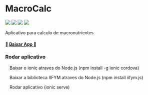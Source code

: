 # MacroCalc 
![](https://img.shields.io/badge/node.js-12.18.4-green)
![](https://img.shields.io/badge/npm-6.14.6-green)
![](https://img.shields.io/badge/ionic-5.4.16-blue)
![](https://img.shields.io/badge/angularcli-10.1.4-red)

Aplicativo para calculo de macronutrientes

<h4>🚀 <a href="https://drive.google.com/file/d/1kW7lHa4yyNENqithwMwBhN9hctEcw7Ut/view?usp=sharing"> Baixar App </a> 🚀</h4>

<div id="#como-usar">
  <h3>Rodar aplicativo</h3>
  <p>
  &emsp;Baixar o ionic atraves do Node.js (npm install -g ionic cordova)

  &emsp;Baixar a biblioteca IIFYM atraves do Node.js (npm install iifym.js)

  &emsp;Rodar aplicativo (ionic serve)
  </p>
</div>
